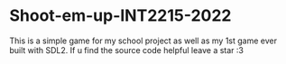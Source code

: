 # Shoot-em-up-INT2215-2022
This is a simple game for my school project as well as my 1st game ever built with SDL2. If u find the source code helpful leave a star :3

